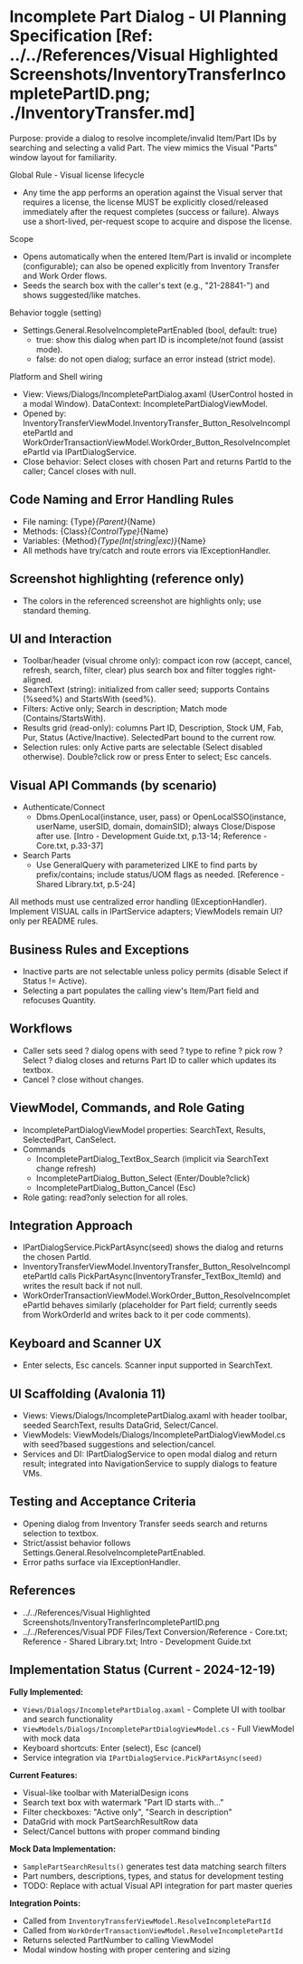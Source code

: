 # Incomplete Part Dialog - UI Planning Specification [Ref: ../../References/Visual Highlighted Screenshots/InventoryTransferIncompletePartID.png; ./InventoryTransfer.md]

Purpose: provide a dialog to resolve incomplete/invalid Item/Part IDs by searching and selecting a valid Part. The view mimics the Visual "Parts" window layout for familiarity.

Global Rule - Visual license lifecycle
- Any time the app performs an operation against the Visual server that requires a license, the license MUST be explicitly closed/released immediately after the request completes (success or failure). Always use a short-lived, per-request scope to acquire and dispose the license.

Scope
- Opens automatically when the entered Item/Part is invalid or incomplete (configurable); can also be opened explicitly from Inventory Transfer and Work Order flows.
- Seeds the search box with the caller's text (e.g., "21-28841-") and shows suggested/like matches.

Behavior toggle (setting)
- Settings.General.ResolveIncompletePartEnabled (bool, default: true)
  - true: show this dialog when part ID is incomplete/not found (assist mode).
  - false: do not open dialog; surface an error instead (strict mode).

Platform and Shell wiring
- View: Views/Dialogs/IncompletePartDialog.axaml (UserControl hosted in a modal Window). DataContext: IncompletePartDialogViewModel.
- Opened by: InventoryTransferViewModel.InventoryTransfer_Button_ResolveIncompletePartId and WorkOrderTransactionViewModel.WorkOrder_Button_ResolveIncompletePartId via IPartDialogService.
- Close behavior: Select closes with chosen Part and returns PartId to the caller; Cancel closes with null.

## Code Naming and Error Handling Rules
- File naming: {Type}_{Parent}_{Name}
- Methods: {Class}_{ControlType}_{Name}
- Variables: {Method}_{Type(Int|string|exc)}_{Name}
- All methods have try/catch and route errors via IExceptionHandler.

## Screenshot highlighting (reference only)
- The colors in the referenced screenshot are highlights only; use standard theming.

## UI and Interaction
- Toolbar/header (visual chrome only): compact icon row (accept, cancel, refresh, search, filter, clear) plus search box and filter toggles right-aligned.
- SearchText (string): initialized from caller seed; supports Contains (%seed%) and StartsWith (seed%).
- Filters: Active only; Search in description; Match mode (Contains/StartsWith).
- Results grid (read-only): columns Part ID, Description, Stock UM, Fab, Pur, Status (Active/Inactive). SelectedPart bound to the current row.
- Selection rules: only Active parts are selectable (Select disabled otherwise). Double?click row or press Enter to select; Esc cancels.

## Visual API Commands (by scenario)
- Authenticate/Connect
  - Dbms.OpenLocal(instance, user, pass) or OpenLocalSSO(instance, userName, userSID, domain, domainSID); always Close/Dispose after use. [Intro - Development Guide.txt, p.13-14; Reference - Core.txt, p.33-37]
- Search Parts
  - Use GeneralQuery with parameterized LIKE to find parts by prefix/contains; include status/UOM flags as needed. [Reference - Shared Library.txt, p.5-24]

All methods must use centralized error handling (IExceptionHandler). Implement VISUAL calls in IPartService adapters; ViewModels remain UI?only per README rules.

## Business Rules and Exceptions
- Inactive parts are not selectable unless policy permits (disable Select if Status != Active).
- Selecting a part populates the calling view's Item/Part field and refocuses Quantity.

## Workflows
- Caller sets seed ? dialog opens with seed ? type to refine ? pick row ? Select ? dialog closes and returns Part ID to caller which updates its textbox.
- Cancel ? close without changes.

## ViewModel, Commands, and Role Gating
- IncompletePartDialogViewModel properties: SearchText, Results, SelectedPart, CanSelect.
- Commands
  - IncompletePartDialog_TextBox_Search (implicit via SearchText change refresh)
  - IncompletePartDialog_Button_Select (Enter/Double?click)
  - IncompletePartDialog_Button_Cancel (Esc)
- Role gating: read?only selection for all roles.

## Integration Approach
- IPartDialogService.PickPartAsync(seed) shows the dialog and returns the chosen PartId.
- InventoryTransferViewModel.InventoryTransfer_Button_ResolveIncompletePartId calls PickPartAsync(InventoryTransfer_TextBox_ItemId) and writes the result back if not null.
- WorkOrderTransactionViewModel.WorkOrder_Button_ResolveIncompletePartId behaves similarly (placeholder for Part field; currently seeds from WorkOrderId and writes back to it per code comments).

## Keyboard and Scanner UX
- Enter selects, Esc cancels. Scanner input supported in SearchText.

## UI Scaffolding (Avalonia 11)
- Views: Views/Dialogs/IncompletePartDialog.axaml with header toolbar, seeded SearchText, results DataGrid, Select/Cancel.
- ViewModels: ViewModels/Dialogs/IncompletePartDialogViewModel.cs with seed?based suggestions and selection/cancel.
- Services and DI: IPartDialogService to open modal dialog and return result; integrated into NavigationService to supply dialogs to feature VMs.

## Testing and Acceptance Criteria
- Opening dialog from Inventory Transfer seeds search and returns selection to textbox.
- Strict/assist behavior follows Settings.General.ResolveIncompletePartEnabled.
- Error paths surface via IExceptionHandler.

## References
- ../../References/Visual Highlighted Screenshots/InventoryTransferIncompletePartID.png
- ../../References/Visual PDF Files/Text Conversion/Reference - Core.txt; Reference - Shared Library.txt; Intro - Development Guide.txt

## Implementation Status (Current - 2024-12-19)

**Fully Implemented:**
- `Views/Dialogs/IncompletePartDialog.axaml` - Complete UI with toolbar and search functionality
- `ViewModels/Dialogs/IncompletePartDialogViewModel.cs` - Full ViewModel with mock data
- Keyboard shortcuts: Enter (select), Esc (cancel)
- Service integration via `IPartDialogService.PickPartAsync(seed)`

**Current Features:**
- Visual-like toolbar with MaterialDesign icons
- Search text box with watermark "Part ID starts with..."
- Filter checkboxes: "Active only", "Search in description"
- DataGrid with mock PartSearchResultRow data
- Select/Cancel buttons with proper command binding

**Mock Data Implementation:**
- `SamplePartSearchResults()` generates test data matching search filters
- Part numbers, descriptions, types, and status for development testing
- TODO: Replace with actual Visual API integration for part master queries

**Integration Points:**
- Called from `InventoryTransferViewModel.ResolveIncompletePartId`
- Called from `WorkOrderTransactionViewModel.ResolveIncompletePartId`  
- Returns selected PartNumber to calling ViewModel
- Modal window hosting with proper centering and sizing